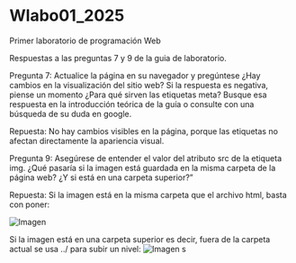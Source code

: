 # Wlabo01_2025
Primer laboratorio de programación Web 

Respuestas a las preguntas 7 y 9 de la guia de laboratorio.

Pregunta 7:
Actualice la página en su navegador y pregúntese ¿Hay cambios en la visualización del sitio web? Si la
respuesta es negativa, piense un momento ¿Para qué sirven las etiquetas meta? Busque esa respuesta en la
introducción teórica de la guía o consulte con una búsqueda de su duda en google.

Repuesta: No hay cambios visibles en la página, porque las etiquetas <meta> no afectan directamente la apariencia visual.

Pregunta 9: 
Asegúrese de entender el valor del atributo src de la etiqueta img.
¿Qué pasaría si la imagen está guardada en la misma carpeta de la página web?
¿Y si está en una carpeta superior?”

Repuesta: Si la imagen está en la misma carpeta que el archivo html, basta con poner:

<img src="imagen.jpg" alt="Imagen">


Si la imagen está en una carpeta superior es decir, fuera de la carpeta actual  se usa ../ para subir un nivel:
<img src="../imagen.jpg" alt="Imagen">
s